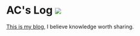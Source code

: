 # AC's Log ![](https://api.travis-ci.org/Asing1001/asing1001.github.io.svg?branch=hexo)

[This is my blog](https://asing1001.github.io), I believe knowledge worth sharing.

